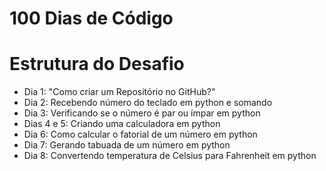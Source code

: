 # 100 Dias de Código 

# Estrutura do Desafio

- Dia 1: "Como criar um Repositório no GitHub?"
- Dia 2: Recebendo número do teclado em python e somando
- Dia 3: Verificando se o número é par ou ímpar em python
- Dias 4 e 5: Criando uma calculadora em python
- Dia 6: Como calcular o fatorial de um número em python
- Dia 7: Gerando tabuada de um número em python
- Dia 8: Convertendo temperatura de Celsius para Fahrenheit em python